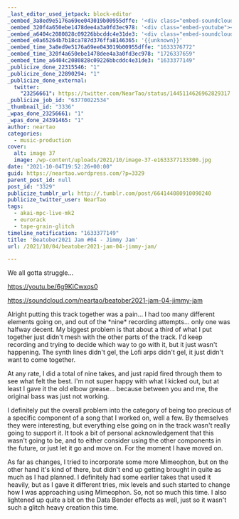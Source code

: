 ```yaml
---
_last_editor_used_jetpack: block-editor
_oembed_3a8ed9e5176a69ee043019b00955dffe: '<div class="embed-soundcloud"><iframe title="Beatober2021 Jam #04 - Jimmy Jam by NearTao" width="750" height="400" scrolling="no" frameborder="no" src="https://w.soundcloud.com/player/?visual=true&url=https%3A%2F%2Fapi.soundcloud.com%2Ftracks%2F1136006551&show_artwork=true&maxheight=1000&maxwidth=750"></iframe></div>'
_oembed_320f4a650ebe1478dee4a3a0fd3ec978: '<div class="embed-youtube"><iframe title="Beatober2021 Jam #04 - Jimmy Jams" width="750" height="422" src="https://www.youtube.com/embed/6g9KiCwxqs0?feature=oembed" frameborder="0" allow="accelerometer; autoplay; clipboard-write; encrypted-media; gyroscope; picture-in-picture; web-share" referrerpolicy="strict-origin-when-cross-origin" allowfullscreen></iframe></div>'
_oembed_a6404c2080828c09226bbcddc4e31de3: '<div class="embed-soundcloud"><iframe title="Beatober2021 Jam #04 - Jimmy Jam by NearTao" width="500" height="400" scrolling="no" frameborder="no" src="https://w.soundcloud.com/player/?visual=true&url=https%3A%2F%2Fapi.soundcloud.com%2Ftracks%2F1136006551&show_artwork=true&maxheight=750&maxwidth=500"></iframe></div>'
_oembed_e0a65264b7b18ca787d376ffa8146365: '{{unknown}}'
_oembed_time_3a8ed9e5176a69ee043019b00955dffe: "1633376772"
_oembed_time_320f4a650ebe1478dee4a3a0fd3ec978: "1726337659"
_oembed_time_a6404c2080828c09226bbcddc4e31de3: "1633377149"
_publicize_done_22315546: "1"
_publicize_done_22890294: "1"
_publicize_done_external:
  twitter:
    "23256661": https://twitter.com/NearTao/status/1445114626962829317
_publicize_job_id: "63770022534"
_thumbnail_id: "3336"
_wpas_done_23256661: "1"
_wpas_done_24391465: "1"
author: neartao
categories:
  - music-production
cover:
  alt: image 37
  image: /wp-content/uploads/2021/10/image-37-e1633377133300.jpg
date: "2021-10-04T19:52:26+00:00"
guid: https://neartao.wordpress.com/?p=3329
parent_post_id: null
post_id: "3329"
publicize_tumblr_url: http://.tumblr.com/post/664144080910090240
publicize_twitter_user: NearTao
tags:
  - akai-mpc-live-mk2
  - eurorack
  - tape-grain-glitch
timeline_notification: "1633377149"
title: 'Beatober2021 Jam #04 - Jimmy Jam'
url: /2021/10/04/beatober2021-jam-04-jimmy-jam/

---
```

We all gotta struggle...

https://youtu.be/6g9KiCwxqs0

https://soundcloud.com/neartao/beatober2021-jam-04-jimmy-jam

Alright putting this track together was a pain... I had too many different elements going on, and out of the \*nine\* recording attempts... only one was halfway decent. My biggest problem is that about a third of what I put together just didn't mesh with the other parts of the track. I'd keep recording and trying to decide which way to go with it, but it just wasn't happening. The synth lines didn't gel, the Lofi arps didn't gel, it just didn't want to come together.

At any rate, I did a total of nine takes, and just rapid fired through them to see what felt the best. I'm not super happy with what I kicked out, but at least I gave it the old elbow grease... because between you and me, the original bass was just not working.

I definitely put the overall problem into the category of being too precious of a specific component of a song that I worked on, well a few. By themselves they were interesting, but everything else going on in the track wasn't really going to support it. It took a bit of personal acknowledgement that this wasn't going to be, and to either consider using the other components in the future, or just let it go and move on. For the moment I have moved on.

As far as changes, I tried to incorporate some more Mimeophon, but on the other hand it's kind of there, but didn't end up getting brought in quite as much as I had planned. I definitely had some earlier takes that used it heavily, but as I gave it different tries, mix levels and such started to change how I was approaching using Mimeophon. So, not so much this time. I also lightened up quite a bit on the Data Bender effects as well, just so it wasn't such a glitch heavy creation this time.
